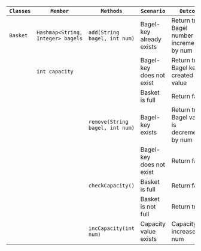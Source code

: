 | `Classes` | `Member`                          | `Methods`                       | `Scenario`               | `Outcome`                                       |
|-----------|-----------------------------------|---------------------------------|--------------------------|-------------------------------------------------|
| `Basket`  | `Hashmap<String, Integer> bagels` | `add(String bagel, int num)`    | Bagel-key already exists | Return true, Bagel number is incremented by num |
|           | `int capacity`                    |                                 | Bagel-key does not exist | Return true, Bagel key is created with value    |
|           |                                   |                                 | Basket is full           | Return false 
|           |                                   | `remove(String bagel, int num)` | Bagel-key exists         | Return true, Bagel value is decremented by num  |
|           |                                   |                                 | Bagel-key does not exist | Return false                                    |
|           |                                   | `checkCapacity()`               | Basket is full           | Return false                                    |
|           |                                   |                                 | Basket is not full       | Return true                                     |
|           |                                   | `incCapacity(int num)`          | Capacity value exists    | Capacity increases by num                       |


